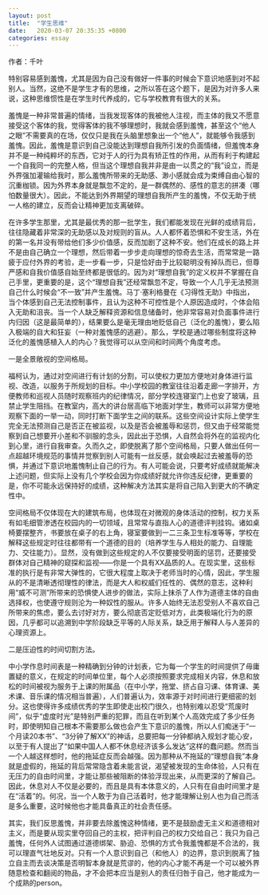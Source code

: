 ```yaml
---
layout: post
title:  "学生思维"
date:   2020-03-07 20:35:35 +0800
categories: essay
---
```


作者：千叶  

特别容易感到羞愧，尤其是因为自己没有做好一件事的时候会下意识地感到对不起别人。当然，这绝不是学生才有的思维，之所以答在这个题下，是因为对许多人来说，这种思维惯性是在学生时代养成的，它与学校教育有很大的关系。  

羞愧是一种非常普遍的情绪，当我发现客体的我被他人注视，而主体的我又不愿意接受这个客体的我，觉得客体的我不够理想时，我就会感到羞愧，甚至这个“他人之眼”不需要真的在场，仅仅只是我在头脑里想象出一个“他人”，就能够令我感到羞愧。因此，羞愧是意识到自己没能达到理想自我所引发的负面情绪，但羞愧本身并不是一种纯粹坏的东西，它对于人的行为具有矫正性的作用，从而有利于构建起一个自我同一的完整人格，但当这个理想自我并非是由一以贯之的“我”设立，而是外界强加灌输给我时，那么羞愧所带来的无助感、渺小感就会成为束缚自由心智的沉重枷锁。因为外界本身就是飘忽不定的，是一群偶然的、感性的意志的拼凑（哪怕数量很大）。因此，不能达到外界期望的理想自我所产生的羞愧，不仅无助于统一人格的建立，反而会让精神更加支离破碎。  

在许多学生那里，尤其是最优秀的那一批学生，我们都能发现在光鲜的成绩背后，往往隐藏着非常深的无助感以及对规则的盲从。人人都怀着恐惧和不安生活，外在的第一名并没有带给他们多少价值感，反而加剧了这种不安。他们在成长的路上并不是由自己确立一个理想，然后带着一步步走向理想的惊奇去生活，而常常是一路疲于应付外界的考验，走一步看一步，只是恰好由于比较聪明没有掉队而已，但尊严感和自我价值感自始至终都是很低的。因为对“理想自我”的定义权并不掌握在自己手里，更重要的是，这个“理想自我”还经常飘忽不定，导致一个人几乎无法预测自己什么时候会“不一致”并产生羞愧。马丁·塞利格曼在《习得性无助》中指出，当个体感到自己无法控制事件，且认为这种不可控性是个人原因造成时，个体会陷入无助和沮丧。当一个人缺乏解释资源和信息储备时，他非常容易对负面事件进行内归因（这是最简单的），结果要么是毫无理由地贬低自己（泛化的羞愧），要么陷入极端的自大和狂妄（一种对羞愧感的逃避）。那么，学校是通过哪些制度将这种泛化的羞愧感植入人的内心？我觉得可以从空间和时间两个角度考虑。  

一是全景敞视的空间格局。  

福柯认为，通过对空间进行有计划的分割，可以使权力更加方便地对身体进行监视、改造，以服务于所规划的目标。中小学校园的教室往往沿着走廊一字排开，方便教师和巡视人员随时观察班内的纪律情况，部分学校连寝室门上也安了玻璃，且禁止学生阻挡。在教室内，高大的讲台居高临下地面对学生，教师可以非常方便地观察下面的一举一动，同时打断下面学生之间的联系。这些空间设计实际上使学生完全无法预测自己是否正在被监视，以及是否会被羞辱和惩罚，但又由于经常能觉察到自己想要开小差和不驯服的念头，因此出于恐惧，人自然会将外在的监视内化到心里，进行自我审查。久而久之，即使脱离了那个空间格局，只要人做出任何一点超越环境规范的事情并觉察到别人可能有一丝反感，就会唤起过去被羞辱的恐惧，并通过下意识地羞愧制止自己的行为。有人可能会说，只要考好成绩就能解决上述问题，但实际上没有几个学校会因为你成绩好就允许你违反纪律，更重要的是，你不可能永远保持好的成绩，这种解决方法其实是将自己陷入到更大的不确定性中。

空间格局不仅体现在大的建筑布局，也体现在对微观的身体活动的控制，权力关系有如毛细管渗透在校园内的一切领域，且常常与直指人心的道德评判挂钩。诸如桌椅要摆整齐，书要放在桌子的右上角，寝室要做到一二三条卫生标准等等，学校在解释这些规定时往往都带有一个道德的目的（培养学生与人相处的能力、自理能力、交往能力）。显然，没有做到这些规定的人不仅要接受明面的惩罚，还要接受群体对自己精神的窥探和监视——你是一个具有XX品质的人。在现实里，这些标准的执行是有非常大弹性的，它很大程度上取决于老师当时的心情，因此，学生服从的不是清晰透彻理性的律法，而是大人和权威们任性的、偶然的意志，这种利用“威不可测”所带来的恐惧使人进步的做法，实际上抹杀了人作为道德主体的自由选择权，也使遵守规则沦为一种奴性的服从。许多人始终无法忍受别人不喜欢自己所带来的焦虑，要么去讨好对方，要么彻底否定贬低对方，此类极端化行为的原因，几乎都可以追溯到中学阶段缺乏平等的人际关系，缺乏用于解释人与人差异的心理资源上。  

二是压迫性的时间切割方法。  

中小学作息时间表是一种精确到分钟的计划表，它为每一个学生的时间提供了毋庸置疑的意义，在规定的时间单位里，每个人必须按照要求完成相关内容，休息和放松的时间被视为服务于上课的附属品（在中小学，拖堂、挤占自习课、体育课、美术课、音乐课的情况相当普遍），人们普遍认为，效率源于对时间进行更细密的划分。这也使得许多成绩优秀的学生即使走出校门很久，也特别难以忍受“荒废时间”，似乎“虚度时光”是特别严重的犯罪，而且在听到某个人高效完成了多少任务时，即使明知自己根本不需要那么做也会产生下意识的羞愧，所以人们痴迷于“一个月读20本书”、“3分钟了解XX”的神话，总要把每一分钟都纳入规划才能心安，以至于有人提出了“如果中国人人都不休息经济该多么发达”这样的蠢问题。然而当一个人越这样想时，他的拖延症反而会越强。因为那种从不拖延的“理想自我”本身就是虚假的，拖延的背后常常隐含着未能言说，渴望被发现的生命体验，人只有在无压力的自由时间里，才能让那些被阻断的体验浮现出来，从而更深的了解自己。因此，休息对人不仅是必要的，而且是具有本体意义的，人只有在自由时间里才是在“活着”的。何况，当一个人敢于为自己活着时，他才能理解让别人也为自己而活是多么重要，这时候他也才能具备真正的社会责任感。  

其实，我们反思羞愧，并非要去除羞愧这种情绪，更不是鼓励虚无主义和道德相对主义，而是要从现实里夺回自己的主权，把评判自己的权力交给自己：我只为自己羞愧，任何外人试图通过道德绑架、胁迫、恐惧的方式令我羞愧都是不合法的，我可以理直气壮地反对。只有一个人意识到自己（和他人）的边界，意识到脱离了独立自主而去谈决策是否明智本身就是荒谬的，他的内心才能不再是一个可以被外界随意检查和翻阅的物品，才不会把本应当是别人的责任归咎于自己，他才能成为一个成熟的person。  

